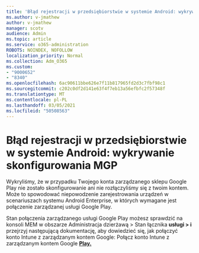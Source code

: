```yaml
---
title: 'Błąd rejestracji w przedsiębiorstwie w systemie Android: wykrywanie skonfigurowania usługi MGP'
ms.author: v-jmathew
author: v-jmathew
manager: scotv
audience: Admin
ms.topic: article
ms.service: o365-administration
ROBOTS: NOINDEX, NOFOLLOW
localization_priority: Normal
ms.collection: Adm_O365
ms.custom:
- "9000652"
- "8340"
ms.openlocfilehash: 6ac90611bbe626e7f11b817965fd2d3c7fbf98c1
ms.sourcegitcommit: c202c0df2d141e63f4f7eb13a56efbfc2f57348f
ms.translationtype: MT
ms.contentlocale: pl-PL
ms.lasthandoff: 03/05/2021
ms.locfileid: "50508563"
---
```

# <a name="android-enterprise-enrollment-error-mgp-set-up-detection"></a>Błąd rejestracji w przedsiębiorstwie w systemie Android: wykrywanie skonfigurowania MGP

Wykryliśmy, że w przypadku Twojego konta zarządzanego sklepu Google Play nie zostało skonfigurowanie ani nie rozłączyliśmy się z twoim kontem. Może to spowodować niepowodzenie zarejestrowania urządzeń w scenariuszach systemu Android Enterprise, w których wymagane jest połączenie zarządzanej usługi Google Play.

Stan połączenia zarządzanego usługi Google Play możesz sprawdzić na konsoli MEM w obszarze Administracja dzierżawą > Stan łącznika **usługi > i** przejrzyj następującą dokumentację, aby dowiedzieć się, jak połączyć konto Intune z zarządzanym kontem Google: Połącz konto Intune z zarządzanym kontem Google **[Play.](https://docs.microsoft.com/mem/intune/enrollment/connect-intune-android-enterprise)**
